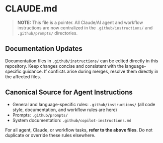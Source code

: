 <!-- file: .github/CLAUDE.md -->
<!-- version: 2.1.0 -->
<!-- guid: 3c4d5e6f-7a8b-9c0d-1e2f-3a4b5c6d7e8f -->

# CLAUDE.md

> **NOTE:** This file is a pointer. All Claude/AI agent and workflow
> instructions are now centralized in the `.github/instructions/` and
> `.github/prompts/` directories.

## Documentation Updates

Documentation files in `.github/instructions/` can be edited directly in this repository. Keep changes concise and consistent with the language-specific guidance. If conflicts arise during merges, resolve them directly in the affected files.

## Canonical Source for Agent Instructions

- General and language-specific rules: `.github/instructions/` (all code style,
  documentation, and workflow rules are here)
- Prompts: `.github/prompts/`
- System documentation: `.github/copilot-instructions.md`

For all agent, Claude, or workflow tasks, **refer to the above files**. Do not
duplicate or override these rules elsewhere.
